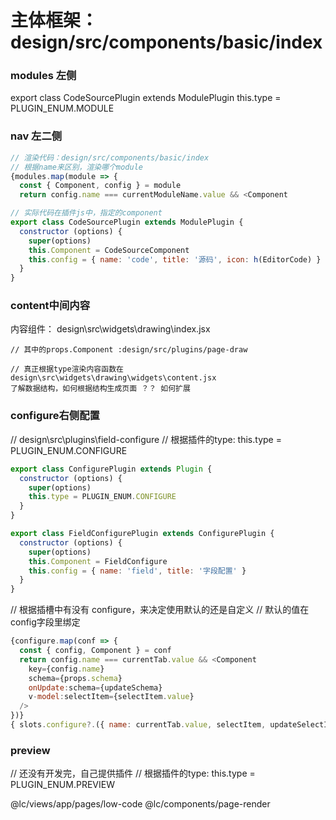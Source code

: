 


# 主体框架：design/src/components/basic/index
### modules 左侧  
export class CodeSourcePlugin extends ModulePlugin 
this.type = PLUGIN_ENUM.MODULE
### nav 左二侧
```js
// 渲染代码：design/src/components/basic/index
// 根据name来区别，渲染哪个module
{modules.map(module => {
  const { Component, config } = module
  return config.name === currentModuleName.value && <Component

// 实际代码在插件js中，指定的component
export class CodeSourcePlugin extends ModulePlugin {
  constructor (options) {
    super(options)
    this.Component = CodeSourceComponent
    this.config = { name: 'code', title: '源码', icon: h(EditorCode) }
  }
}
```
### content中间内容

内容组件： design\src\widgets\drawing\index.jsx
```
// 其中的props.Component :design/src/plugins/page-draw 

// 真正根据type渲染内容函数在 design\src\widgets\drawing\widgets\content.jsx
了解数据结构，如何根据结构生成页面 ？？ 如何扩展

```

### configure右侧配置
// design\src\plugins\field-configure
// 根据插件的type: this.type = PLUGIN_ENUM.CONFIGURE
```js
export class ConfigurePlugin extends Plugin {
  constructor (options) {
    super(options)
    this.type = PLUGIN_ENUM.CONFIGURE
  }
}

export class FieldConfigurePlugin extends ConfigurePlugin {
  constructor (options) {
    super(options)
    this.Component = FieldConfigure
    this.config = { name: 'field', title: '字段配置' }
  }
}
```
// 根据插槽中有没有 configure，来决定使用默认的还是自定义
// 默认的值在config字段里绑定
```js
{configure.map(conf => {
  const { config, Component } = conf
  return config.name === currentTab.value && <Component
    key={config.name}
    schema={props.schema}
    onUpdate:schema={updateSchema}
    v-model:selectItem={selectItem.value}
  />
})}
{ slots.configure?.({ name: currentTab.value, selectItem, updateSelectItem }) }
```

### preview 
// 还没有开发完，自己提供插件
// 根据插件的type: this.type = PLUGIN_ENUM.PREVIEW


@lc/views/app/pages/low-code
@lc/components/page-render
